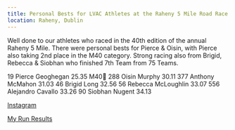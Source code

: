 ```yaml
---
title: Personal Bests for LVAC Athletes at the Raheny 5 Mile Road Race
location: Raheny, Dublin
---
```


Well done to our athletes who raced in the 40th edition of the annual Raheny 5 Mile. There were personal bests for Pierce & Oisin, with Pierce also taking 2nd place in the M40 category. Strong racing also from Brigid, Rebecca & Siobhan who finished 7th Team from 75 Teams.

19 Pierce Geoghegan 25.35 M40🥈
288 Oisin Murphy 30.11
377 Anthony McMahon 31.03
46 Brigid Long 32.56
56 Rebecca McLoughlin 33.07
556 Alejandro Cavallo 33.26
90 Siobhan Nugent 34.13

<a href="https://www.instagram.com/p/C2qOgzCMxwZ/?img_index=1" target="_blank" rel="noopener noreferrer">Instagram</a>

<a href="https://www.myrunresults.com/events/40th_axa_raheny_5_mile_2024/4950/results" target="_blank" rel="noopener noreferrer">My Run Results</a>

